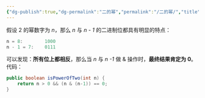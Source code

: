 ```yaml
---
{"dg-publish":true,"dg-permalink":"二的幂","permalink":"/二的幂/","title":"二的幂","tags":["数组","位运算"]}
---
```



假设 2 的幂数字为 *n*，那么 *n* 与 *n - 1* 的二进制位都具有明显的特点：

```java
n = 8:        1000
n - 1 = 7:    0111
```

可以发现：**所有位上都相反**，那么当 *n* 与 *n -1* 做 & 操作时，**最终结果肯定为 0**。代码：

```java
public boolean isPowerOfTwo(int n) {
	return n > 0 && (n & (n-1)) == 0;
}
```